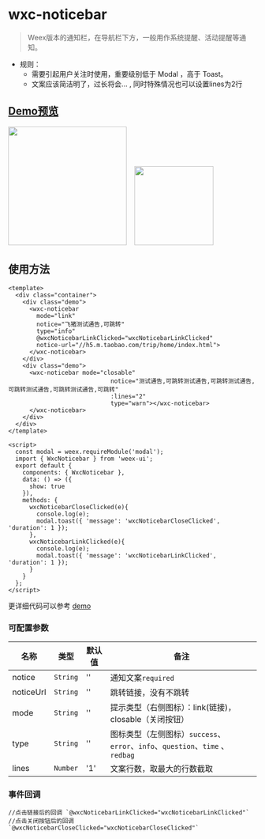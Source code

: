 # wxc-noticebar 

> Weex版本的通知栏，在导航栏下方，一般用作系统提醒、活动提醒等通知。

- 规则：
    - 需要引起用户关注时使用，重要级别低于 Modal ，高于 Toast。
    - 文案应该简洁明了，过长将会... , 同时特殊情况也可以设置lines为2行


## [Demo预览](https://h5.m.taobao.com/trip/wxc-noticebar/index.html?_wx_tpl=https%3A%2F%2Fh5.m.taobao.com%2Ftrip%2Fwxc-noticebar%2Fdemo%2Findex.native-min.js)
<img src="https://img.alicdn.com/tfs/TB1mIA5c5qAXuNjy1XdXXaYcVXa-750-1334.jpg" width="240"/>&nbsp;&nbsp;&nbsp;&nbsp;<img src="https://img.alicdn.com/tfs/TB18V3aSpXXXXboXpXXXXXXXXXX-200-200.png" width="160"/>

## 使用方法

```vue
<template>
  <div class="container">
    <div class="demo">
      <wxc-noticebar
        mode="link"
        notice="飞猪测试通告,可跳转"
        type="info"
        @wxcNoticebarLinkClicked="wxcNoticebarLinkClicked"
        notice-url="//h5.m.taobao.com/trip/home/index.html">
      </wxc-noticebar>
    </div>
    <div class="demo">
      <wxc-noticebar mode="closable"
                             notice="测试通告,可跳转测试通告,可跳转测试通告,可跳转测试通告,可跳转测试通告,可跳转"
                             :lines="2"
                             type="warn"></wxc-noticebar>
      </wxc-noticebar>
    </div>
  </div>
</template>

<script>
  const modal = weex.requireModule('modal');
  import { WxcNoticebar } from 'weex-ui';
  export default {
    components: { WxcNoticebar },
    data: () => ({
      show: true
    }),
    methods: {
      wxcNoticebarCloseClicked(e){
        console.log(e);
        modal.toast({ 'message': 'wxcNoticebarCloseClicked', 'duration': 1 });
      },
      wxcNoticebarLinkClicked(e){
        console.log(e);
        modal.toast({ 'message': 'wxcNoticebarLinkClicked', 'duration': 1 });
      }
    }
  };
</script>

```

更详细代码可以参考 [demo](https://github.com/alibaba/weex-ui/blob/master/example/noticebar/index.vue)


### 可配置参数

| 名称      | 类型     | 默认值   | 备注  |
|-------------|------------|--------|-----|
| notice | `String` | '' | 通知文案`required` |
| noticeUrl | `String` | '' | 跳转链接，没有不跳转 |
| mode | `String` | '' | 提示类型（右侧图标）：link(链接)，closable（关闭按钮） |
| type | `String` | '' | 图标类型（左侧图标）`success`、`error`、`info`、`question`、`time` 、`redbag` |
|  lines | `Number` | '1' | 文案行数，取最大的行数截取 |


### 事件回调

```
//点击链接后的回调 `@wxcNoticebarLinkClicked="wxcNoticebarLinkClicked"`
//点击关闭按钮后的回调`@wxcNoticebarCloseClicked="wxcNoticebarCloseClicked"`
```

